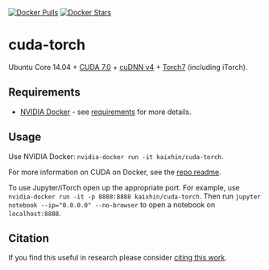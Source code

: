 [![Docker Pulls](https://img.shields.io/docker/pulls/kaixhin/cuda-torch.svg)](https://hub.docker.com/r/kaixhin/cuda-torch/)
[![Docker Stars](https://img.shields.io/docker/stars/kaixhin/cuda-torch.svg)](https://hub.docker.com/r/kaixhin/cuda-torch/)

cuda-torch
==========
Ubuntu Core 14.04 + [CUDA 7.0](http://www.nvidia.com/object/cuda_home_new.html) + [cuDNN v4](https://developer.nvidia.com/cuDNN) + [Torch7](http://torch.ch/) (including iTorch).

Requirements
------------

- [NVIDIA Docker](https://github.com/NVIDIA/nvidia-docker) - see [requirements](https://github.com/NVIDIA/nvidia-docker/wiki/CUDA#requirements) for more details.

Usage
-----
Use NVIDIA Docker: ``nvidia-docker run -it kaixhin/cuda-torch``.

For more information on CUDA on Docker, see the [repo readme](https://github.com/Kaixhin/dockerfiles#cuda).

To use Jupyter/iTorch open up the appropriate port. For example, use ``nvidia-docker run -it -p 8888:8888 kaixhin/cuda-torch``. Then run `jupyter notebook --ip="0.0.0.0" --no-browser` to open a notebook on `localhost:8888`.

Citation
--------
If you find this useful in research please consider [citing this work](https://github.com/Kaixhin/dockerfiles/blob/master/CITATION.md).
